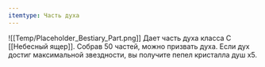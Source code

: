 ```yaml
---
itemtype: Часть духа
---
```

![[Temp/Placeholder_Bestiary_Part.png]]
Дает часть духа класса C [[Небесный ящер]]. Собрав 50 частей, можно призвать духа. Если дух достиг максимальной звездности, вы получите пепел кристалла душ х5.
